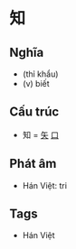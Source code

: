 # 知

## Nghĩa

* (thỉ khẩu)
* (v) biết

## Cấu trúc
* 知 = [矢](矢.md) [口](口.md)

## Phát âm

* Hán Việt: tri

## Tags
* Hán Việt

<script>window.HANZI_FIELD='知';</script>
